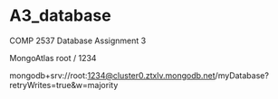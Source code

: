 # A3_database
COMP 2537 Database Assignment 3

MongoAtlas
root / 1234

mongodb+srv://root:1234@cluster0.ztxlv.mongodb.net/myDatabase?retryWrites=true&w=majority
